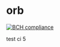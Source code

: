 # orb

[![BCH compliance](https://bettercodehub.com/edge/badge/v-zhidu/orb?branch=master)](https://bettercodehub.com/)

test ci 5